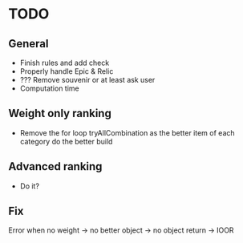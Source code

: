 # TODO

## General

- Finish rules and add check
- Properly handle Epic & Relic
- ??? Remove souvenir or at least ask user
- Computation time

## Weight only ranking

- Remove the for loop tryAllCombination as the better item of each category do the better build

## Advanced ranking

- Do it?

## Fix

Error when no weight -> no better object -> no object return -> IOOR
